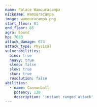 ```yaml
---
name: Palace Wamouracampa
nickname: Wamouracampa
image: wamouracampa.png
start_floor: 81
end_floor: 85
agro: Sound
hp: 7083
attack_damage: 674
attack_type: Physical
vulnerabilities:
  bind: true
  heavy: true
  sleep: false
  slow: true
  stun: true
  resolution: false
abilities:
  - name: Cannonball
    potency: 130
    description: 'instant ranged attack'
---
```

